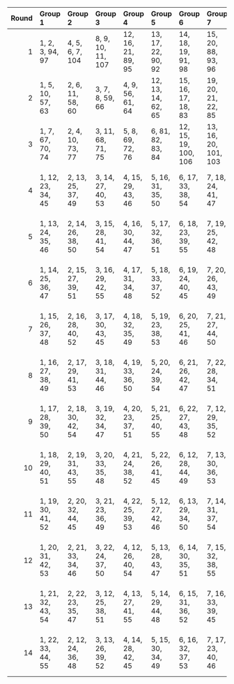 |   Round | Group 1           | Group 2           | Group 3           | Group 4            | Group 5            | Group 6              | Group 7              | Group 8              | Group 9              | Group 10             | Group 11              | Group 12            | Group 13            | Group 14            | Group 15             | Group 16            | Group 17             | Group 18             | Group 19              | Group 20              | Group 21            | Group 22        |
|--------:|:------------------|:------------------|:------------------|:-------------------|:-------------------|:---------------------|:---------------------|:---------------------|:---------------------|:---------------------|:----------------------|:--------------------|:--------------------|:--------------------|:---------------------|:--------------------|:---------------------|:---------------------|:----------------------|:----------------------|:--------------------|:----------------|
|       1 | 1, 2, 3, 94, 97   | 4, 5, 6, 7, 104   | 8, 9, 10, 11, 107 | 12, 16, 21, 89, 95 | 13, 17, 22, 90, 92 | 14, 18, 19, 91, 98   | 15, 20, 88, 93, 96   | 23, 27, 32, 99, 105  | 24, 28, 33, 101, 109 | 25, 29, 30, 103, 106 | 26, 31, 100, 102, 108 | 34, 39, 42, 70, 75  | 35, 41, 67, 71, 76  | 36, 38, 68, 72, 77  | 37, 44, 69, 73, 74   | 40, 43, 56, 57, 58  | 45, 51, 78, 82, 86   | 46, 48, 54, 81, 85   | 47, 55, 79, 83, 87    | 50, 59, 60, 61, 62    | 53, 63, 64, 65, 66  | 49, 52, 80, 84  |
|       2 | 1, 5, 10, 57, 63  | 2, 6, 11, 58, 60  | 3, 7, 8, 59, 66   | 4, 9, 56, 61, 64   | 12, 13, 14, 62, 65 | 15, 16, 17, 18, 83   | 19, 20, 21, 22, 85   | 23, 29, 88, 92, 97   | 24, 26, 32, 91, 96   | 25, 33, 89, 93, 98   | 27, 30, 90, 94, 95    | 28, 70, 71, 72, 73  | 31, 74, 75, 76, 77  | 34, 38, 43, 78, 84  | 35, 39, 44, 80, 87   | 37, 42, 79, 81, 86  | 45, 50, 53, 102, 107 | 46, 52, 99, 103, 108 | 47, 49, 100, 104, 109 | 48, 55, 101, 105, 106 | 51, 54, 67, 68, 69  | 36, 40, 41, 82  |
|       3 | 1, 7, 67, 70, 74  | 2, 4, 10, 73, 77  | 3, 11, 68, 71, 75 | 5, 8, 69, 72, 76   | 6, 81, 82, 83, 84  | 12, 15, 19, 100, 106 | 13, 16, 20, 101, 103 | 14, 17, 21, 102, 109 | 18, 22, 99, 104, 107 | 23, 28, 31, 59, 64   | 24, 30, 56, 60, 65    | 25, 27, 57, 61, 66  | 26, 33, 58, 62, 63  | 29, 32, 78, 79, 80  | 34, 35, 36, 105, 108 | 37, 38, 39, 40, 93  | 41, 42, 43, 44, 96   | 45, 49, 54, 88, 94   | 46, 50, 55, 90, 98    | 47, 51, 52, 92, 95    | 48, 53, 89, 91, 97  | 9, 85, 86, 87   |
|       4 | 1, 12, 23, 34, 45 | 2, 13, 25, 37, 49 | 3, 14, 27, 40, 53 | 4, 15, 29, 43, 46  | 5, 16, 31, 35, 50  | 6, 17, 33, 38, 54    | 7, 18, 24, 41, 47    | 8, 19, 26, 44, 51    | 9, 20, 28, 36, 55    | 10, 21, 30, 39, 48   | 11, 22, 32, 42, 52    | 56, 67, 78, 88, 99  | 57, 68, 80, 91, 103 | 58, 69, 82, 94, 107 | 59, 70, 84, 97, 100  | 60, 71, 85, 89, 104 | 61, 72, 87, 92, 108  | 62, 73, 79, 95, 101  | 63, 74, 81, 98, 105   | 64, 75, 83, 90, 109   | 66, 77, 86, 96, 106 | 65, 76, 93, 102 |
|       5 | 1, 13, 24, 35, 46 | 2, 14, 26, 38, 50 | 3, 15, 28, 41, 54 | 4, 16, 30, 44, 47  | 5, 17, 32, 36, 51  | 6, 18, 23, 39, 55    | 7, 19, 25, 42, 48    | 8, 20, 27, 34, 52    | 9, 21, 29, 37, 45    | 10, 22, 31, 40, 49   | 11, 12, 33, 43, 53    | 56, 68, 79, 89, 100 | 57, 69, 81, 92, 104 | 58, 70, 83, 95, 108 | 60, 72, 86, 90, 105  | 61, 73, 78, 93, 109 | 62, 74, 80, 96, 102  | 63, 75, 82, 88, 106  | 64, 76, 84, 91, 99    | 65, 77, 85, 94, 103   | 66, 67, 87, 97, 107 | 59, 71, 98, 101 |
|       6 | 1, 14, 25, 36, 47 | 2, 15, 27, 39, 51 | 3, 16, 29, 42, 55 | 4, 17, 31, 34, 48  | 5, 18, 33, 37, 52  | 6, 19, 24, 40, 45    | 7, 20, 26, 43, 49    | 8, 21, 28, 35, 53    | 9, 22, 30, 38, 46    | 10, 12, 32, 41, 50   | 11, 13, 23, 44, 54    | 56, 69, 80, 90, 101 | 57, 70, 82, 93, 105 | 58, 71, 84, 96, 109 | 59, 72, 85, 88, 102  | 60, 73, 87, 91, 106 | 61, 74, 79, 94, 99   | 62, 75, 81, 97, 103  | 63, 76, 83, 89, 107   | 65, 67, 86, 95, 104   | 66, 68, 78, 98, 108 | 64, 77, 92, 100 |
|       7 | 1, 15, 26, 37, 48 | 2, 16, 28, 40, 52 | 3, 17, 30, 43, 45 | 4, 18, 32, 35, 49  | 5, 19, 23, 38, 53  | 6, 20, 25, 41, 46    | 7, 21, 27, 44, 50    | 8, 22, 29, 36, 54    | 9, 12, 31, 39, 47    | 10, 13, 33, 42, 51   | 11, 14, 24, 34, 55    | 56, 70, 81, 91, 102 | 57, 71, 83, 94, 106 | 59, 73, 86, 89, 103 | 60, 74, 78, 92, 107  | 61, 75, 80, 95, 100 | 62, 76, 82, 98, 104  | 63, 77, 84, 90, 108  | 64, 67, 85, 93, 101   | 65, 68, 87, 96, 105   | 66, 69, 79, 88, 109 | 58, 72, 97, 99  |
|       8 | 1, 16, 27, 38, 49 | 2, 17, 29, 41, 53 | 3, 18, 31, 44, 46 | 4, 19, 33, 36, 50  | 5, 20, 24, 39, 54  | 6, 21, 26, 42, 47    | 7, 22, 28, 34, 51    | 8, 12, 30, 37, 55    | 9, 13, 32, 40, 48    | 10, 14, 23, 43, 52   | 11, 15, 25, 35, 45    | 56, 71, 82, 92, 103 | 57, 72, 84, 95, 107 | 58, 73, 85, 98, 100 | 59, 74, 87, 90, 104  | 60, 75, 79, 93, 108 | 61, 76, 81, 96, 101  | 62, 77, 83, 88, 105  | 64, 68, 86, 94, 102   | 65, 69, 78, 97, 106   | 66, 70, 80, 89, 99  | 63, 67, 91, 109 |
|       9 | 1, 17, 28, 39, 50 | 2, 18, 30, 42, 54 | 3, 19, 32, 34, 47 | 4, 20, 23, 37, 51  | 5, 21, 25, 40, 55  | 6, 22, 27, 43, 48    | 7, 12, 29, 35, 52    | 8, 13, 31, 38, 45    | 9, 14, 33, 41, 49    | 10, 15, 24, 44, 53   | 11, 16, 26, 36, 46    | 56, 72, 83, 93, 104 | 58, 74, 86, 88, 101 | 59, 75, 78, 91, 105 | 60, 76, 80, 94, 109  | 61, 77, 82, 97, 102 | 62, 67, 84, 89, 106  | 63, 68, 85, 92, 99   | 64, 69, 87, 95, 103   | 65, 70, 79, 98, 107   | 66, 71, 81, 90, 100 | 57, 73, 96, 108 |
|      10 | 1, 18, 29, 40, 51 | 2, 19, 31, 43, 55 | 3, 20, 33, 35, 48 | 4, 21, 24, 38, 52  | 5, 22, 26, 41, 45  | 6, 12, 28, 44, 49    | 7, 13, 30, 36, 53    | 8, 14, 32, 39, 46    | 9, 15, 23, 42, 50    | 10, 16, 25, 34, 54   | 11, 17, 27, 37, 47    | 56, 73, 84, 94, 105 | 57, 74, 85, 97, 109 | 58, 75, 87, 89, 102 | 59, 76, 79, 92, 106  | 60, 77, 81, 95, 99  | 61, 67, 83, 98, 103  | 63, 69, 86, 93, 100  | 64, 70, 78, 96, 104   | 65, 71, 80, 88, 108   | 66, 72, 82, 91, 101 | 62, 68, 90, 107 |
|      11 | 1, 19, 30, 41, 52 | 2, 20, 32, 44, 45 | 3, 21, 23, 36, 49 | 4, 22, 25, 39, 53  | 5, 12, 27, 42, 46  | 6, 13, 29, 34, 50    | 7, 14, 31, 37, 54    | 8, 15, 33, 40, 47    | 9, 16, 24, 43, 51    | 10, 17, 26, 35, 55   | 11, 18, 28, 38, 48    | 57, 75, 86, 98, 99  | 58, 76, 78, 90, 103 | 59, 77, 80, 93, 107 | 60, 67, 82, 96, 100  | 61, 68, 84, 88, 104 | 62, 69, 85, 91, 108  | 63, 70, 87, 94, 101  | 64, 71, 79, 97, 105   | 65, 72, 81, 89, 109   | 66, 73, 83, 92, 102 | 56, 74, 95, 106 |
|      12 | 1, 20, 31, 42, 53 | 2, 21, 33, 34, 46 | 3, 22, 24, 37, 50 | 4, 12, 26, 40, 54  | 5, 13, 28, 43, 47  | 6, 14, 30, 35, 51    | 7, 15, 32, 38, 55    | 8, 16, 23, 41, 48    | 9, 17, 25, 44, 52    | 10, 18, 27, 36, 45   | 11, 19, 29, 39, 49    | 56, 75, 85, 96, 107 | 57, 76, 87, 88, 100 | 58, 77, 79, 91, 104 | 59, 67, 81, 94, 108  | 60, 68, 83, 97, 101 | 62, 70, 86, 92, 109  | 63, 71, 78, 95, 102  | 64, 72, 80, 98, 106   | 65, 73, 82, 90, 99    | 66, 74, 84, 93, 103 | 61, 69, 89, 105 |
|      13 | 1, 21, 32, 43, 54 | 2, 22, 23, 35, 47 | 3, 12, 25, 38, 51 | 4, 13, 27, 41, 55  | 5, 14, 29, 44, 48  | 6, 15, 31, 36, 52    | 7, 16, 33, 39, 45    | 8, 17, 24, 42, 49    | 9, 18, 26, 34, 53    | 10, 19, 28, 37, 46   | 11, 20, 30, 40, 50    | 56, 76, 86, 97, 108 | 57, 77, 78, 89, 101 | 58, 67, 80, 92, 105 | 59, 68, 82, 95, 109  | 60, 69, 84, 98, 102 | 61, 70, 85, 90, 106  | 62, 71, 87, 93, 99   | 63, 72, 79, 96, 103   | 64, 73, 81, 88, 107   | 65, 74, 83, 91, 100 | 66, 75, 94, 104 |
|      14 | 1, 22, 33, 44, 55 | 2, 12, 24, 36, 48 | 3, 13, 26, 39, 52 | 4, 14, 28, 42, 45  | 5, 15, 30, 34, 49  | 6, 16, 32, 37, 53    | 7, 17, 23, 40, 46    | 8, 18, 25, 43, 50    | 9, 19, 27, 35, 54    | 10, 20, 29, 38, 47   | 11, 21, 31, 41, 51    | 56, 77, 87, 98, 109 | 57, 67, 79, 90, 102 | 58, 68, 81, 93, 106 | 59, 69, 83, 96, 99   | 61, 71, 86, 91, 107 | 62, 72, 78, 94, 100  | 63, 73, 80, 97, 104  | 64, 74, 82, 89, 108   | 65, 75, 84, 92, 101   | 66, 76, 85, 95, 105 | 60, 70, 88, 103 |